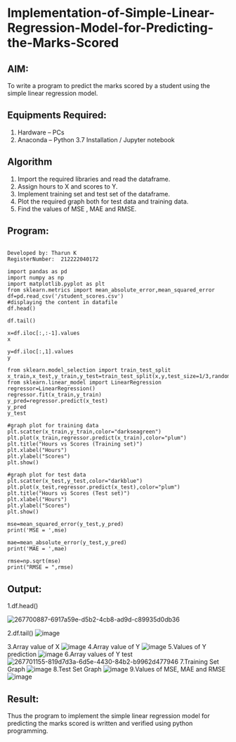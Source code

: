  # Implementation-of-Simple-Linear-Regression-Model-for-Predicting-the-Marks-Scored

## AIM:
To write a program to predict the marks scored by a student using the simple linear regression model.

## Equipments Required:
1. Hardware – PCs
2. Anaconda – Python 3.7 Installation / Jupyter notebook

## Algorithm
1. Import the required libraries and read the dataframe.
2. Assign hours to X and scores to Y.
3. Implement training set and test set of the dataframe.
4. Plot the required graph both for test data and training data.
5. Find the values of MSE , MAE and RMSE.

## Program:
```

Developed by: Tharun K
RegisterNumber:  212222040172

import pandas as pd
import numpy as np
import matplotlib.pyplot as plt
from sklearn.metrics import mean_absolute_error,mean_squared_error
df=pd.read_csv('/student_scores.csv')
#displaying the content in datafile
df.head()

df.tail()

x=df.iloc[:,:-1].values
x

y=df.iloc[:,1].values
y

from sklearn.model_selection import train_test_split
x_train,x_test,y_train,y_test=train_test_split(x,y,test_size=1/3,random_state=0)
from sklearn.linear_model import LinearRegression
regressor=LinearRegression()
regressor.fit(x_train,y_train)
y_pred=regressor.predict(x_test)
y_pred
y_test

#graph plot for training data
plt.scatter(x_train,y_train,color="darkseagreen")
plt.plot(x_train,regressor.predict(x_train),color="plum")
plt.title("Hours vs Scores (Training set)")
plt.xlabel("Hours")
plt.ylabel("Scores")
plt.show()

#graph plot for test data
plt.scatter(x_test,y_test,color="darkblue")
plt.plot(x_test,regressor.predict(x_test),color="plum")
plt.title("Hours vs Scores (Test set)")
plt.xlabel("Hours")
plt.ylabel("Scores")
plt.show()

mse=mean_squared_error(y_test,y_pred)
print('MSE = ',mse)

mae=mean_absolute_error(y_test,y_pred)
print('MAE = ',mae)

rmse=np.sqrt(mse)
print("RMSE = ",rmse)

```

## Output:


1.df.head()

![267700887-6917a59e-d5b2-4cb8-ad9d-c89935d0db36](https://github.com/Tharun-1000/Implementation-of-Simple-Linear-Regression-Model-for-Predicting-the-Marks-Scored/assets/135952958/08cf3b3f-419b-45ee-a2fb-94142e6e8520)


2.df.tail()
![image](https://github.com/Tharun-1000/Implementation-of-Simple-Linear-Regression-Model-for-Predicting-the-Marks-Scored/assets/135952958/d76b3e28-fdc5-4f96-b43b-864da8fdfbd9)


3.Array value of X
![image](https://github.com/Tharun-1000/Implementation-of-Simple-Linear-Regression-Model-for-Predicting-the-Marks-Scored/assets/135952958/99ac6f59-81fd-4e1f-9594-0dc15425d1e5)
4.Array value of Y
![image](https://github.com/Tharun-1000/Implementation-of-Simple-Linear-Regression-Model-for-Predicting-the-Marks-Scored/assets/135952958/60420830-851f-4767-875b-2265fe50bf58)
5.Values of Y prediction
![image](https://github.com/Tharun-1000/Implementation-of-Simple-Linear-Regression-Model-for-Predicting-the-Marks-Scored/assets/135952958/eeed566f-b571-4ec4-80bf-02de230a3018)
6.Array values of Y test
![267701155-819d7d3a-6d5e-4430-84b2-b9962d477946](https://github.com/Tharun-1000/Implementation-of-Simple-Linear-Regression-Model-for-Predicting-the-Marks-Scored/assets/135952958/fb6565eb-cc32-4d99-9aaa-0c8470a8606a)
7.Training Set Graph
![image](https://github.com/Tharun-1000/Implementation-of-Simple-Linear-Regression-Model-for-Predicting-the-Marks-Scored/assets/135952958/bda02448-20f5-49fa-9312-8dd7eba79e21)
8.Test Set Graph
![image](https://github.com/Tharun-1000/Implementation-of-Simple-Linear-Regression-Model-for-Predicting-the-Marks-Scored/assets/135952958/304d438c-7207-433c-9a1b-d3792711d8d1)
9.Values of MSE, MAE and RMSE
![image](https://github.com/Tharun-1000/Implementation-of-Simple-Linear-Regression-Model-for-Predicting-the-Marks-Scored/assets/135952958/3fe64691-4fed-474e-86df-3060bce4ffde)




## Result:
Thus the program to implement the simple linear regression model for predicting the marks scored is written and verified using python programming.

